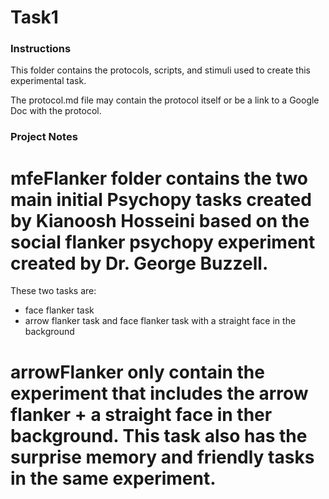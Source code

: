 # Task1

### Instructions
This folder contains the protocols, scripts, and stimuli used to create this experimental task. 

The protocol.md file may contain the protocol itself or be a link to a Google Doc with the protocol.


### Project Notes

# mfeFlanker folder contains the two main initial Psychopy tasks created by Kianoosh Hosseini based on the social flanker psychopy experiment created by Dr. George Buzzell.
These two tasks are:
- face flanker task
- arrow flanker task and face flanker task with a straight face in the background

# arrowFlanker only contain the experiment that includes the arrow flanker + a straight face in ther background. This task also has the surprise memory and friendly tasks in the same experiment.
